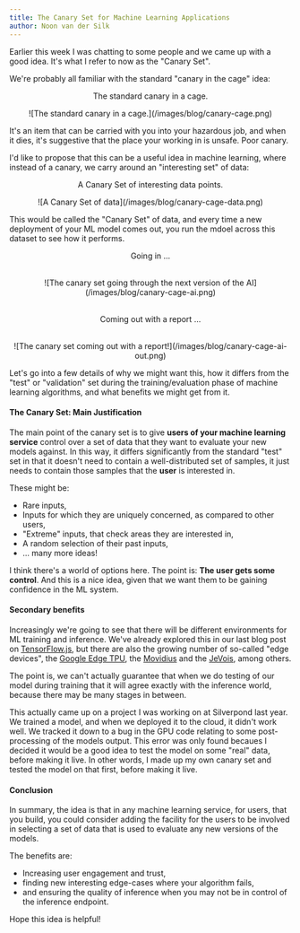 ```yaml
---
title: The Canary Set for Machine Learning Applications
author: Noon van der Silk
---
```


Earlier this week I was chatting to some people and we came up with a good
idea. It's what I refer to now as the "Canary Set".

We're probably all familiar with the standard "canary in the cage" idea:

<center>
<p>The standard canary in a cage.</p>
![The standard canary in a cage.](/images/blog/canary-cage.png)
</center>

It's an item that can be carried with you into your hazardous job, and when it
dies, it's suggestive that the place your working in is unsafe. Poor canary.

I'd like to propose that this can be a useful idea in machine learning, where
instead of a canary, we carry around an "interesting set" of data:


<center>
<p>A Canary Set of interesting data points.</p>
![A Canary Set of data](/images/blog/canary-cage-data.png)
</center>

This would be called the "Canary Set" of data, and every time a new deployment
of your ML model comes out, you run the mdoel across this dataset to see how
it performs.

<center>
<p>Going in ...</p>
<br/>
![The canary set going through the next version of the AI](/images/blog/canary-cage-ai.png)
<br /> <br />
<p>Coming out with a report ...</p>
<br/>
![The canary set coming out with a report!](/images/blog/canary-cage-ai-out.png)
</center>

Let's go into a few details of why we might want this, how it differs from the
"test" or "validation" set during the training/evaluation phase of machine
learning algorithms, and what benefits we might get from it.

#### The Canary Set: Main Justification

The main point of the canary set is to give **users of your machine learning
service** control over a set of data that they want to evaluate your new
models against. In this way, it differs significantly from the standard "test"
set in that it doesn't need to contain a well-distributed set of samples, it
just needs to contain those samples that the **user** is interested in.

These might be:

<ul class="normal">
<li> Rare inputs, </li>
<li> Inputs for which they are uniquely concerned, as compared to other users,
</li>
<li> "Extreme" inputs, that check areas they are interested in, </li>
<li> A random selection of their past inputs, </li>
<li> ... many more ideas! </li>
</ul>

I think there's a world of options here. The point is: **The user gets some
control**. And this is a nice idea, given that we want them to be gaining
confidence in the ML system.

#### Secondary benefits

Increasingly we're going to see that there will be different environments for
ML training and inference. We've already explored this in our last blog post
on [TensorFlow.js](/posts/2019-02-08-TensorFlowJS-How-to-easily-deploy-deep-learning-models.html),
but there are also the growing number of so-called "edge devices", the [Google
Edge TPU](https://cloud.google.com/edge-tpu/), the
[Movidius](https://www.movidius.com/) and the [JeVois](http://jevois.org/),
among others.

The point is, we can't actually guarantee that when we do testing of our model
during training that it will agree exactly with the inference world, because
there may be many stages in between.

This actually came up on a project I was working on at Silverpond last year.
We trained a model, and when we deployed it to the cloud, it didn't work well.
We tracked it down to a bug in the GPU code relating to some post-processing
of the models output. This error was only found becaues I decided it would be
a good idea to test the model on some "real" data, before making it live. In
other words, I made up my own canary set and tested the model on that first,
before making it live.



#### Conclusion

In summary, the idea is that in any machine learning service, for users, that
you build, you could consider adding the facility for the users to be involved
in selecting a set of data that is used to evaluate any new versions of the
models. 

The benefits are:

<ul class="normal">
<li> Increasing user engagement and trust, </li>
<li> finding new interesting edge-cases where your algorithm fails, </li>
<li> and ensuring the quality of inference when you may not be in control of the inference endpoint.
</li>
</ul>

Hope this idea is helpful!
